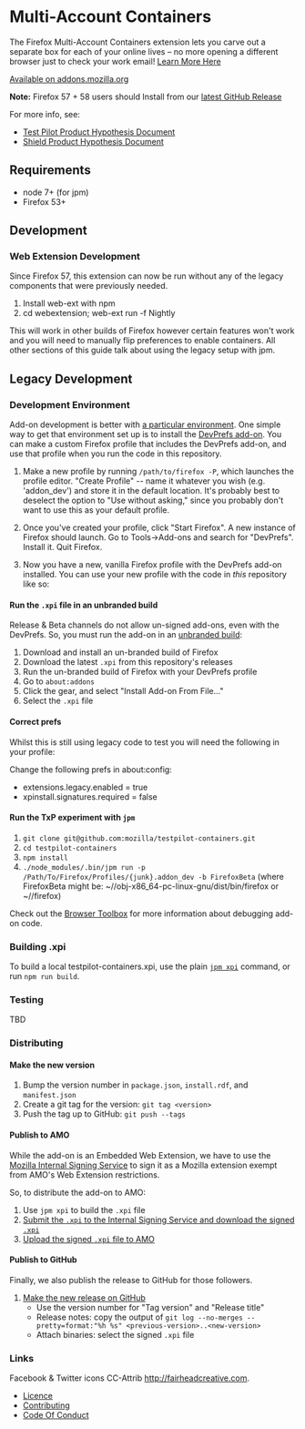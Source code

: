 # Multi-Account Containers


The Firefox Multi-Account Containers extension lets you carve out a separate box for each of your online lives – no more opening a different browser just to check your work email! [Learn More Here](https://blog.mozilla.org/firefox/introducing-firefox-multi-account-containers/)

[Available on addons.mozilla.org](https://addons.mozilla.org/en-GB/firefox/addon/multi-account-containers/)

**Note:** Firefox 57 + 58 users should Install from our [latest GitHub Release](https://github.com/mozilla/testpilot-containers/releases/latest)

For more info, see: 

* [Test Pilot Product Hypothesis Document](https://docs.google.com/document/d/1WQdHTVXROk7dYkSFluc6_hS44tqZjIrG9I-uPyzevE8/edit#)
* [Shield Product Hypothesis Document](https://docs.google.com/document/d/1vMD-fH_5hGDDqNvpRZk12_RhCN2WAe4_yaBamaNdtik/edit#)


## Requirements

* node 7+ (for jpm)
* Firefox 53+


## Development

### Web Extension Development

Since Firefox 57, this extension can now be run without any of the legacy components that were previously needed.

1. Install web-ext with npm
2. cd webextension; web-ext run -f Nightly

This will work in other builds of Firefox however certain features won't work and you will need to manually flip preferences to enable containers. All other sections of this guide talk about using the legacy setup with jpm.


## Legacy Development

### Development Environment

Add-on development is better with [a particular  environment](https://developer.mozilla.org/en-US/Add-ons/Setting_up_extension_development_environment). One simple way to get that environment set up is to install the [DevPrefs add-on](https://addons.mozilla.org/en-US/firefox/addon/devprefs/). You can make a custom Firefox profile that includes the DevPrefs add-on, and use that profile when you run the code in this repository. 

1. Make a new profile by running `/path/to/firefox -P`, which launches the profile editor. "Create Profile" -- name it whatever you wish (e.g. 'addon_dev') and store it in the default location. It's probably best to deselect the option to "Use without asking," since you probably don't want to use this as your default profile.

2. Once you've created your profile, click "Start Firefox". A new instance of Firefox should launch. Go to Tools->Add-ons and search for "DevPrefs". Install it. Quit Firefox.

3. Now you have a new, vanilla Firefox profile with the DevPrefs add-on installed. You can use your new profile with the code in _this_ repository like so:

#### Run the `.xpi` file in an unbranded build
Release & Beta channels do not allow un-signed add-ons, even with the DevPrefs. So, you must run the add-on in an [unbranded build](https://wiki.mozilla.org/Add-ons/Extension_Signing#Unbranded_Builds):

1. Download and install an un-branded build of Firefox
2. Download the latest `.xpi` from this repository's releases
3. Run the un-branded build of Firefox with your DevPrefs profile
4. Go to `about:addons`
5. Click the gear, and select "Install Add-on From File..."
6. Select the `.xpi` file

#### Correct prefs

Whilst this is still using legacy code to test you will need the following in your profile:

Change the following prefs in about:config:

- extensions.legacy.enabled = true
- xpinstall.signatures.required = false


#### Run the TxP experiment with `jpm`

1. `git clone git@github.com:mozilla/testpilot-containers.git`
2. `cd testpilot-containers`
3. `npm install`
4. `./node_modules/.bin/jpm run -p /Path/To/Firefox/Profiles/{junk}.addon_dev -b FirefoxBeta` (where FirefoxBeta might be: ~/<reponame>/obj-x86_64-pc-linux-gnu/dist/bin/firefox or ~/<downloadedFirefoxBeta>/firefox)

Check out the [Browser Toolbox](https://developer.mozilla.org/en-US/docs/Tools/Browser_Toolbox) for more information about debugging add-on code.

### Building .xpi

To build a local testpilot-containers.xpi, use the plain [`jpm
xpi`](https://developer.mozilla.org/en-US/Add-ons/SDK/Tools/jpm#jpm_xpi) command,
or run `npm run build`.

### Testing
TBD

### Distributing
#### Make the new version

1. Bump the version number in `package.json`, `install.rdf`, and
   `manifest.json`
2. Create a git tag for the version: `git tag <version>`
3. Push the tag up to GitHub: `git push --tags`

#### Publish to AMO
While the add-on is an Embedded Web Extension, we have to use the [Mozilla
Internal Signing
Service](https://mana.mozilla.org/wiki/display/FIREFOX/Internal+Extension+Signing)
to sign it as a Mozilla extension exempt from AMO's Web Extension restrictions.

So, to distribute the add-on to AMO:

1. Use `jpm xpi` to build the `.xpi` file
2. [Submit the `.xpi` to the Internal Signing Service and download the signed `.xpi`](https://mana.mozilla.org/wiki/display/SVCOPS/Sign+a+Mozilla+Internal+Extension)
3. [Upload the signed `.xpi` file to
   AMO](https://addons.mozilla.org/en-US/developers/addon/multi-account-containers/versions/submit/)

#### Publish to GitHub
Finally, we also publish the release to GitHub for those followers.

1. [Make the new release on
   GitHub](https://github.com/mozilla/multi-account-containers/releases/new)
   * Use the version number for "Tag version" and "Release title"
   * Release notes: copy the output of `git log --no-merges --pretty=format:"%h %s" <previous-version>..<new-version>`
   * Attach binaries: select the signed `.xpi` file

### Links

Facebook & Twitter icons CC-Attrib http://fairheadcreative.com.

- [Licence](./LICENSE.txt)
- [Contributing](./CONTRIBUTING.md)
- [Code Of Conduct](./CODE_OF_CONDUCT.md)
